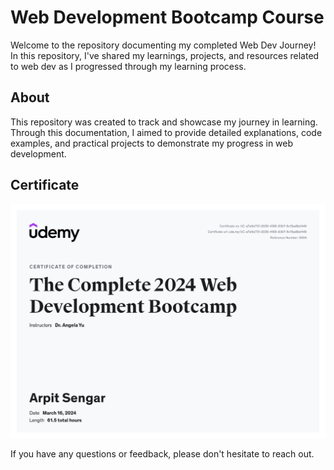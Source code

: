 # Web Development Bootcamp Course

Welcome to the repository documenting my completed Web Dev Journey! In this repository, I've shared my learnings, projects, and resources related to web dev as I progressed through my learning process.

## About
This repository was created to track and showcase my journey in learning. Through this documentation, I aimed to provide detailed explanations, code examples, and practical projects to demonstrate my progress in web development.

## Certificate
<a href="https://www.udemy.com/certificate/UC-a7e6e731-2039-4188-83b7-6c15ad8a1449/">
    <img src="assets/certificate.jpg">
</a>

If you have any questions or feedback, please don't hesitate to reach out.
